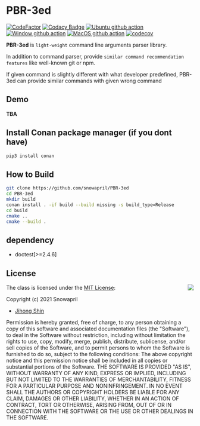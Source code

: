 # PBR-3ed

[![CodeFactor](https://www.codefactor.io/repository/github/snowapril/PBR-3ed/badge)](https://www.codefactor.io/repository/github/snowapril/PBR-3ed)
[![Codacy Badge](https://app.codacy.com/project/badge/Grade/0a9769e2c95d4efba8c26196b882ad27)](https://www.codacy.com/gh/Snowapril/PBR-3ed/dashboard?utm_source=github.com&amp;utm_medium=referral&amp;utm_content=Snowapril/PBR-3ed&amp;utm_campaign=Badge_Grade)
[![Ubuntu github action](https://github.com/Snowapril/PBR-3ed/actions/workflows/ubuntu.yml/badge.svg?branch=main)](https://github.com/snowapril/PBR-3ed/actions)
[![Window github action](https://github.com/Snowapril/PBR-3ed/actions/workflows/window.yml/badge.svg?branch=main)](https://github.com/snowapril/PBR-3ed/actions)
[![MacOS github action](https://github.com/Snowapril/PBR-3ed/actions/workflows/macos.yml/badge.svg?branch=main)](https://github.com/snowapril/PBR-3ed/actions)
[![codecov](https://codecov.io/gh/Snowapril/PBR-3ed/branch/main/graph/badge.svg?token=DFVF4SSGJV)](https://codecov.io/gh/Snowapril/PBR-3ed)

**PBR-3ed** is `light-weight` command line arguments parser library. 

In addition to command parser, provide `similar command recommendation features` like well-known git or npm.

If given command is slightly different with what developer predefined, 
PBR-3ed can provide similar commands with given wrong command

## Demo
**TBA**

## Install Conan package manager (if you dont have)
```bash
pip3 install conan
```

## How to Build
```bash
git clone https://github.com/snowapril/PBR-3ed
cd PBR-3ed
mkdir build
conan install . -if build --build missing -s build_type=Release
cd build
cmake ..
cmake --build .
```

## dependency
*   doctest[>=2.4.6]

## License
<img align="right" src="http://opensource.org/trademarks/opensource/OSI-Approved-License-100x137.png">

The class is licensed under the [MIT License](http://opensource.org/licenses/MIT):

Copyright (c) 2021 Snowapril
*   [Jihong Shin](https://github.com/Snowapril)

Permission is hereby granted, free of charge, to any person obtaining a copy of this software and associated documentation files (the "Software"), to deal in the Software without restriction, including without limitation the rights to use, copy, modify, merge, publish, distribute, sublicense, and/or sell copies of the Software, and to permit persons to whom the Software is furnished to do so, subject to the following conditions:
The above copyright notice and this permission notice shall be included in all copies or substantial portions of the Software.
THE SOFTWARE IS PROVIDED "AS IS", WITHOUT WARRANTY OF ANY KIND, EXPRESS OR IMPLIED, INCLUDING BUT NOT LIMITED TO THE WARRANTIES OF MERCHANTABILITY, FITNESS FOR A PARTICULAR PURPOSE AND NONINFRINGEMENT. IN NO EVENT SHALL THE AUTHORS OR COPYRIGHT HOLDERS BE LIABLE FOR ANY CLAIM, DAMAGES OR OTHER LIABILITY, WHETHER IN AN ACTION OF CONTRACT, TORT OR OTHERWISE, ARISING FROM, OUT OF OR IN CONNECTION WITH THE SOFTWARE OR THE USE OR OTHER DEALINGS IN THE SOFTWARE.
